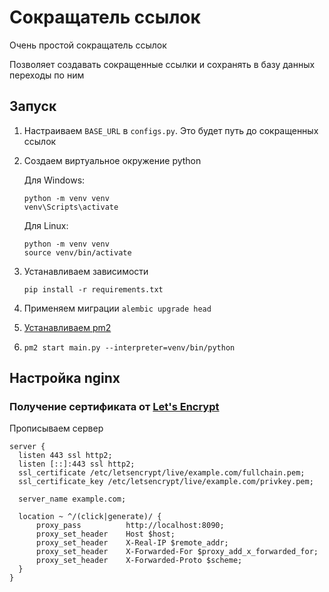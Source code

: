 # Сокращатель ссылок

Очень простой сокращатель ссылок

Позволяет создавать сокращенные ссылки и сохранять в базу данных переходы по ним

## Запуск

1. Настраиваем `BASE_URL` в `configs.py`. Это будет путь до сокращенных ссылок

2. Создаем виртуальное окружение python

   Для Windows:

   ```shell
   python -m venv venv
   venv\Scripts\activate
   ```

   Для Linux:

   ```shell
   python -m venv venv
   source venv/bin/activate
   ```

3. Устанавливаем зависимости

   ```shell
   pip install -r requirements.txt
   ```

4. Применяем миграции `alembic upgrade head`

5. [Устанавливаем pm2](https://pm2.keymetrics.io/)

6. `pm2 start main.py --interpreter=venv/bin/python`

## Настройка nginx

### Получение сертификата от [Let's Encrypt](https://letsencrypt.org/)

Прописываем сервер

```nginx configuration
server {
  listen 443 ssl http2;
  listen [::]:443 ssl http2;
  ssl_certificate /etc/letsencrypt/live/example.com/fullchain.pem;
  ssl_certificate_key /etc/letsencrypt/live/example.com/privkey.pem;

  server_name example.com;

  location ~ ^/(click|generate)/ {
      proxy_pass          http://localhost:8090;
      proxy_set_header    Host $host;
      proxy_set_header    X-Real-IP $remote_addr;
      proxy_set_header    X-Forwarded-For $proxy_add_x_forwarded_for;
      proxy_set_header    X-Forwarded-Proto $scheme;
  }
}
```